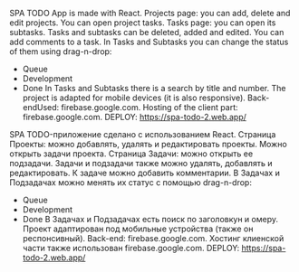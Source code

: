 SPA TODO App is made with React.
Projects page: you can add, delete and edit projects. You can open project tasks. 
Tasks page: you can open its subtasks. Tasks and subtasks can be deleted, added and edited. You can add comments to a task.
In Tasks and Subtasks you can change the status of them using drag-n-drop: 
- Queue 
- Development 
- Done
In Tasks and Subtasks there is a search by title and number.
The project is adapted for mobile devices (it is also responsive).
Back-endUsed: firebase.google.com.
Hosting of the client part: firebase.google.com.
DEPLOY: https://spa-todo-2.web.app/

SPA TODO-приложение сделано с использованием React.
Страница Проекты: можно добавлять, удалять и редактировать проекты. Можно открыть задачи проекта.
Страница Задачи: можно открыть ее подзадачи. Задачи и подзадачи также можно удалять, добавлять и редактировать. К задаче можно добавить комментарии.
В Задачах и Подзадачах можно менять их статус с помощью drag-n-drop: 
- Queue
- Development
- Done
В Задачах и Подзадачах есть поиск по заголовкун и омеру.
Проект адаптирован под мобильные устройства (также он респонсивный).
Back-end: firebase.google.com.
Хостинг клиенской части также использован firebase.google.com.
DEPLOY: https://spa-todo-2.web.app/
